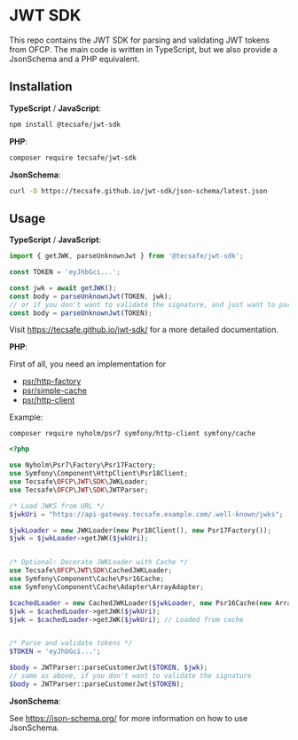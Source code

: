 # JWT SDK

This repo contains the JWT SDK for parsing and validating JWT tokens from OFCP. The main code is
written in TypeScript, but we also provide a JsonSchema and a PHP equivalent.

## Installation

**TypeScript** / **JavaScript**:

```sh
npm install @tecsafe/jwt-sdk
```

**PHP**:

```sh
composer require tecsafe/jwt-sdk
```

**JsonSchema**:

```sh
curl -O https://tecsafe.github.io/jwt-sdk/json-schema/latest.json
```

## Usage

**TypeScript** / **JavaScript**:

```typescript
import { getJWK, parseUnknownJwt } from '@tecsafe/jwt-sdk';

const TOKEN = 'eyJhbGci...';

const jwk = await getJWK();
const body = parseUnknownJwt(TOKEN, jwk);
// or if you don't want to validate the signature, and just want to parse the token
const body = parseUnknownJwt(TOKEN);
```

Visit https://tecsafe.github.io/jwt-sdk/ for a more detailed documentation.

**PHP**:

First of all, you need an implementation for 
 - [psr/http-factory](https://packagist.org/providers/psr/http-factory-implementation)
 - [psr/simple-cache](https://packagist.org/providers/psr/simple-cache-implementation)
 - [psr/http-client](https://packagist.org/providers/psr/http-client-implementation)


Example:

```shell
composer require nyholm/psr7 symfony/http-client symfony/cache
```

```php
<?php

use Nyholm\Psr7\Factory\Psr17Factory;
use Symfony\Component\HttpClient\Psr18Client;
use Tecsafe\OFCP\JWT\SDK\JWKLoader;
use Tecsafe\OFCP\JWT\SDK\JWTParser;

/* Load JWKS from URL */
$jwkUri = "https://api-gateway.tecsafe.example.com/.well-known/jwks";

$jwkLoader = new JWKLoader(new Psr18Client(), new Psr17Factory());
$jwk = $jwkLoader->getJWK($jwkUri);


/* Optional: Decorate JWKLoader with Cache */
use Tecsafe\OFCP\JWT\SDK\CachedJWKLoader;
use Symfony\Component\Cache\Psr16Cache;
use Symfony\Component\Cache\Adapter\ArrayAdapter;

$cachedLoader = new CachedJWKLoader($jwkLoader, new Psr16Cache(new ArrayAdapter()));
$jwk = $cachedLoader->getJWK($jwkUri);
$jwk = $cachedLoader->getJWK($jwkUri); // Loaded from cache


/* Parse and validate tokens */
$TOKEN = 'eyJhbGci...';

$body = JWTParser::parseCustomerJwt($TOKEN, $jwk);
// same as above, if you don't want to validate the signature
$body = JWTParser::parseCustomerJwt($TOKEN);
```

**JsonSchema**:

See https://json-schema.org/ for more information on how to use JsonSchema.
